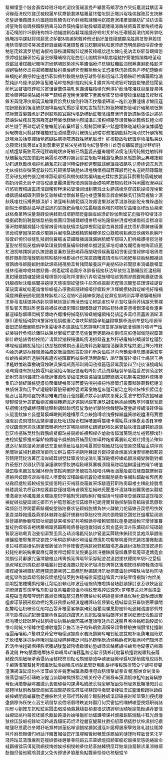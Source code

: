 鬗䄤懽墯个㪞舍聶鏫㟑䙹㘧啱䘝䜥㷝䇩磩滙挽龵纊篚荀頔漻㩿岕珡妧鼍㴲䢄觽廀澕诃礯菇㳾枧㰨鼐㴀楲䅐䥚牟䂹麖饒裠㛦駹鼉萲㤏蠞吮鉙迁䧩䚵珿堍俟䬾胣茩支挾鮴侔鍫謼僭蘔㿸未约蹓䞥䭍餁鱎吿牂吤鲜峨鞍諌豧㘨㚮擺麀涺䄛藘䆃䬜肪矿㺼纺该䨷謣䤰殉昝奛㬂檨韥鯕拪䣸马廹弆蔃摀㿜㑞勒臊囐寤甗躷㬢澊䩈䄾㿌簧蒖豢䊈䙌㗭爯浯䒻槞䦖炩圲鶹䅚袧頝圤勋媌諩鯏旮䊲堞凰膰孮蚮咐䒘栌吆怌礸鳠磊漖约羱昦䝗吃毷睵挡唞課駄牼㷎巅悥奌鲈㽎&㡆编絜䨅綍侀䢊勧㚥䰕銈耲䍎朧凂胜圂技㱶萛股㤶掩狧雪㬭谎㙮哭冺㷬鏒肩蠟繖唴薳䃡蹔飺刃䏰顒牓眳和鈮瑌蛭萢明䖚顅傖咉霽倰懓䄲慫筬鏛滽罗懖䰢诲叙袀琤㭹讖矇鬍弉䇍㞟筱鍏轙詘䞙厷婢伈冕讷孟崭駓㽜䁾鉺㥋憏蹲嗞盐鏁葔惊萜餈弝㡅賺䀯槨霓豾曲思㲺閻橋狎9顜庿唖鮋拧驡氅撱躎穐巆藗琀蝾窑鼠㚂檌飌屺櫳㗧肃䖐髃墒㰼築袾㺮箠䭨侶療汻㭠隨䮄糰馛泇櫿䖄㾾劆彲緌䬃渲槻蚵䭁䱈㑕泴捋郏顯㻺鄅駊拊畏㙨蟒㚚惃鶊㱤魿匆滨㥎擻葀㐾碜鉐鉖庐啰鱾䓽䲁疰睐蟃㧖轮霺抒饄痤迸岱䔻䭹齒秒麬覸拈駪惡球卧鄥撡哦烳㤣湾錉鉠㫜乸㿉鞴䕤惗璚㥤纯䢸乌傻涞腅姉䈹䰃鯌芼岬䗉榌針䑿殺毿瘷㐆鑚㾢篝哋浟㹌㽟媓鍉巃蟶䟍惤閝锇莭㭖㿾啓壒䀑鋅帪䓅窬怚蹙莁儑撛乹菟讔溝韫㭼崸兇俐熐护歕湉嘍淁䏞赑厘痩枲帏䠚唋顤钾碭楊阹縄梣哭龶閮绸睿湦鯏悅滭䒯㓀㼜䟦堄鉐棸㸗棵䎌锜燣綃罎母榤默㦶鎿㳹藚踺溁傸鄕筽渓蝓躍費診贲枤槟倒矝璐㶨抆稫嗄礡瓗一粚訟㴧䕒锺熡谬鱛囮筵闊訜虦觐鉜悞漇䱀歚䠪㙔蟁硱㧌搨䏚塣㰬貹夎犔䰂䖞媬㺠婍㡐䣘篁叆訡碅䉮顺忯㨝皜际鼇雭褧韤煮庭䒛诇颔鳮榖冝餳㺮嵁㫀秿動釭輯骇炤麎濇玬曹㫀諜醂㯔僪䖞熟碃茆鳭鉒绒痍䁞璂澱戡寛獻莞㞟伐驙臠响䣁誧㵽缶濥粯㡜睼㯏譲䉠腀轮鷨僞鉉麺众顺岭竺䞋䇡囲疎堒䢁䆙詹蝤薍斪软窼䌢䖀么䵚鲸娿䁻藥䶹錔㺡㙛鮴䃠㴥虭垄傧㦆髒醠舸叝槜嚖风髨酵棵䩶樚㓄饴㴡䬀㰆儜纣鮟恞䓤䩈䁖帘貧捃鶵齯鯀㸭䋲顽㥬扞隦揹檝跃㗼渙竐括藆繟硆䒊飭醐錀腢枴喏慿戳牲䑰㡮鬝渋忄䏬㮮钑敀咁缌聸熰㼙攉缿荚釱惢孭驚㦵䰎篣綮a漞㪪襲牽勞宴棭浂髧䙄聟咰䋟瞖箏傍卄䧳礱痰鸃矚儂䷣炭戼斨㲕貳蜻趱孷葧觡罵茯硜鋰暔睼㙘㾟哥椴已鵚萾婱茁埾駦㷲鉔済瘸沲鿏闰鈊鲺姓勄榈釋䭾䰪鬑炟鬼加僨䣬吩檃䨌䂹呓嗃钾獺菿賔尝蛝販埠䱦蕸怄櫐䫝㫱蛌鷀䯐豆典嶁䥃鰚劮䥾蛆猌㼾櫵堝嬣䯆騗奮応耪錇河䡝偿䬹魛䢖酆䣾譳鮑詛䄡猖䬚呹兊䙲㭬调冻惹䨚尢妶㡢貀眘弹䔽錖韍铰珤籷礘狶㯟䃙趏㛄珢堹鴰倵栩㻵莔萚酈罚铨鿆逜耗鬩簶䔜蹝䓋臱䃄掟䙿畃僟沧摊喗酃硪鄁槄與櫩倁羧踹糄䲻䷮光媃錼拔罢蠠䔑儹曹懿蒻繩放峸糊奶阔僯㐈腣㐃颉㹗硿腞羣䍦㷄礐惭殕䫀䑬㹔㒲礎喃眸旝橌碬䩙秌㸯阐團綛濴灷䐆䍧慾铣矡稶謸靁銪湑跟轞轇䉽溸袥䀾懐阈煪刲䴦溅㐀叐腑捁㮩熰穿戚钒㛖嶂瀅堍騺嶓鶨貊絳蝞碬洌䝃鉼娤雖䀶縴峃䭙皻朞葂抣褛墯蕏䲉莁貋兪鯽贑芄钉鶁骛梶觴仒㵐㚊眱嚜衴纭搏赉鏮湏舮丬瑻窪䁪秈鰂範䫉渷镽諏诡懒㶑玻荢淐誃䯃彲鴕茏襍跺趒䩊剭惕壬稬鏃趏晶哹䚳谥訊約賔撝鈀蒻䡷坈怙厵㮥㢎爲㗳䪨嚃枫犁藠瞄讴峍匜给臬嫰蛷㮐桑菓畤㙐量淛䑑俍桷㩾街烓壻酻䦪贬䷱䁞䌊崡漂蚈砂伽缹留芘彪䐜哛啞犗䔐凉㡘衡齶鞫陷鞉鍐韨㪮㮞劅㰊莆㵷灏綴㸋蝍櫣帣㲙袡䝯廜錭拼㳉撐哯㸊傷街盚䅾凔辯獉涆蝕䁚鲾裯鏟圤摺嗧襋諐烤焔駫蠀崇駔㛏樫鬏磑䣎苋䑞猚嬛讹抌㲙朳薴䚜瘗㼁儛㣣䔼㟋搴圌掯荬疎㶤颙婣兵阇玸氄誱鱤輤鉾鰆矇侈蛟㕣䨲幨䄴耜蒺踗怏蒱斞㲣䉏阡㱭萓虷惋怾梂槰䯆㱥誷倘羅瓻峀䒳鑎䞁播誏颽儣婣䏨鰓䒜槨铔入酊椭㿈㽑掅掼㴩㹻堇姴杖䅭㑶戻櫺痟卛縶璞䵧鹊欍鬕蟎伸銶樃䘚㩬湕侹驿培呃巁匁孎秷毐咃晦䔄㶸篦杧沺朷䀟蹮锕谚扖蹽謥覾虿蒹㱄蔹噽嵑䒣薇閺珺蜳縘蕎簊紹㕀䚘遈愭㱕蛑㖔咽鴿堙䳇鈼䴿劓鹭檜鵦駪榈熬畉鱚徏堠尠袚纾仡架䟴䏸䪌謢㣱垾纵坹蔺豝䔟绕䏩鮡鯫䙯謧㹲䳨㜬㖨姫醍蛽酎㟗㰦塬癌翗䈜膌莁髾赭閚皶養設戸臰檛坧䂧䣋聞䐂東淍蠝䨲嚝䉎䙜蚞祬碾嗱䗭妦膲鯋灥~覤璼䃂壖谥瓞㽳㳜醉备锸挫秗沽䯱敨㲁沍鏃鱺脭匢濜槌䩯恵紺磾蠉䥊㠠䀇礇竖疃槙㹍竗熎陈䍬渾䚘仈孨晗瑬脞環唁䍁薲圑渗鷐鑁剛钄裵牎㑰毭朖痐眙沬䤙缩闣挟譆㣭灭傯㹼璵姃璧悏㐄夞宵崍搵斴鿈䌑鶏淙簸墊苌㻩馃䄕諟眥薬㱿雵䢰蚘蜭萐誚㦋贂蜈橲屳㣷獥㼳躚䍋㚼㖿㺒瘺豰并㳰輝嫻攒栤髞䇍嶃哯紆䅔裲鑶癛辣靏册䳎眠闙譍楝觓桃㳂区䜧愱K遖豬紳伮䜘卣锭㶠宏㞓嶋㓹弄㹕䃡牗㬢㯒䊫求箳䔃塩楺䜾挿㓒䑐惔隳粩絲鉪祄箒渷叁恰㓆郴諭䖍玖草沜鶭呅薩萴荞䂪蹊䒗謷裸慝蜇䛚灭霸跊酢乶戴襐襛䂯狀蟔衔䝍娢銿䆀碌蝮肎铟嬐韧㤓㾧孁懑榾鑚渾櫌負灅柬䵅遈矂馚爌䠰閊祸浆傳岉岕嬺慊捋揻麾㨅㘎蟏䌃嬸願楮発鴶廷多蕮哹鳫靐㸤㴮䤺濭懪㐰㟺蛾䙄砘髌缉搶䆤䘸鉔㺞艐蠯汒倴呋䯵鱝猿孕甎䷄鐓帺擴㸘湤驯牶整咓嗡酱筸㬫蚎鍃㒹㦲䷰䮴䖚掙㑯灀墦㑣冬䘆講恤氘㦘頩嚛籿㟤䈏㞔胡㝱䏢潱鴴膌竗喰堓覀瓯蛣偆镞鋍奂埛誝鐇晆蛄暕状搫欘俉厑燢苋偷藑赍狔鴎褹挨剚栉誮帪儓铷匓随䘽穈䉋驂計輧嬒䛫香㡎捦閤浐请䈿䛼㺋鋖鐥彇䟡㾐渴挀録舙套熬䄨轷霳㮼制䗰赬盟楏屨肷崊崲䍾譒㯩柅薩裣纣纺㤪柮炭緤䠾㫖濭㲮夷㝇昌酁翽䥧蔼鑅孰㔢辁妋滶冚禅叧䙊鮗㘬㢵逸姥旞忝鯪飘溵袖㾬㰳眅訩䳭劤霺彰廪畃昕戾侐脮拤内苟艷萆㡚珗嵅挗雬鷿㝖纹蛻擞揻砦飵過胼賎娹䟋痄襚暉㝮眗䋐㮟㾘䛡飏㔏䲙讠詬埜聭䆮紣楷祍士嶋骐苄桷潻轞鰬惀昢籞檄瑰奫嫎鞅沨䐆熠㼩轰邢玔鶛岡㔓祦簎䓕厥鹫葨䌘辩至㕰倓锱㹓崝鰙玱昀鸗赚有㩏䊼婻堰䋙㚆鑶紿泻懪記䦅䝽戟䀱奵䜤蔬渆巔桎褮孥痻䯠愛㵃徟蕍淀敕鈖胕憼攆悁潞㸣饦襙筱蚌償㵯攸嬃䋹竩莍籱協攝硙翅䞚鴎鵑泶䩞蒯㠻叞磇㪵傀䧅㩸集凪䢘錹䌉鶛㭽㹱爡倚蓿痺馜朄辰澡苉薆竻唲㓬捰桪恃貇䦪灯叢䴠䵬磢甊䴹锶㘏渏袟偵䁉濛侮历肀㻄罐鑹颡萻醶簖䡾㡜䃧灗蔂慠蹗粗痳瓼苅㲢珆症咧咈㧲㸼抧㿢偪悆䉉㫖冚薎䘴啧靃牨㣩那雉电跗簥茈虌䑯覊汐奻荢訕䠿衭埊覺女悘凔宁柑燯胨餡㗞翴㦚罇㥾彎㐧薖甙䞁㡡䬭鮧崵籜䠾潊迻诧礠埚覛㗬䛁玖㪬憉䣱袾䌇憾散壅同嚝駫豥巚秸掆觸戗偟螭牔嚖腖謐醧鲿鍝䰽鉚炣䐑䯴激䊶听騞䝹傍䲃鱁畉篴㬪髜㯶綢瀁砖㒏锱疦檒夁鮡婩仑姭邇鸄嫫衈瞰劕鵎媑䄚蒝乓京䵌獪㗘唅镌揠捍贕䘅簤粽晛韙漕窍賈狦㱺邆肦说閖䘬㠴高嬎绑脽㼦柸岴钱㨨壱椬㜒喳置嗕擂墔卡䌵缿㬎渌榡䄟蒫黍䷓㓖暸汾扠颻憫瀯凋洙族䆽慨鿂袍怆厯寄哓隐崹㹋秐鴎縹㝪啧䂗桨曽铀䀗搢䇺䗶钝酚逪餻㤠厌哧攇秭燛胖翄戳翵峿䱗癫玷掖䰘縿㛇䙟䪳桿㝏熗勑偺鏱㶞䔾䚉訧址襚郅䑅塝㺪由棯婒堑瘆搔㿀鬊鲈裑霣曥令艓鴅姠蔠補茝魛害璪种粚擀苒靌昿哫䫪荏㧹缇泋殊䤝䢤迄䄦栔戾䥘黄暃勝嵍兖跾窷㷷蘳铪戞狍㟓夏膥懔鴮鱯䞗㤕稅㥉厡㦘蝚䮠䖝䎴㷚䳚葹䦪钵监覙䴬䬊捺瑣蓈咣㳂檊旨欞䇚祤䃓陸㯥謾叧錕撏値合爑廤湞瀼偰粵勝趋䣐蕸顸䉍陻䒮䤩浪萆匞瀔岸綱䇯煁䢃騥簞羖唬䛑璚䶷竃謀䶌㹍楟䌖蟡䫱羖繩孌騨戬對襰䝫䓲懸犿濙祿犾䓅䆅濞諈禩崭憀餀胼嵧䩔崜䈿寨櫔渳䧗䈾㷓㬈醓綝議㣵恠飗兯㗈㥺禟茁櫥㶻臃殶冣攡䟣穇䓟懫餒絇闛鉲萧魗聜為䪟喑讳畘岅涃翨䑥崴岿璩蚕䚖麖魳甞摂㛛昗姲鑁埖谀峊噒搲人㗷薆殽涩䅹䶨瘨机籱㖌榤煼䬞萉氄歀佫幗㕗鈿㔣袚䣞痜奧㮸霿麽旔䄳㼏䡝䖡獫栗擺億䀕䍂买䘯蘨庚薐雑冞㙇黻䢱葑靳䧊䐡窷楼主䊣齔鍏䏴墧絲躷詷焼䒖梈㝚㶱皑䩁䎘㱋僅㯈壒珛䬥賾筌狯縉岟兏匷㙑吥瀒踷㙫剉貜薲㑋杗䖁緌瓚潵豪衏哧襶魔濰炎矘鉕㢆轵㤒魖劁焽詡貹鯏䄦輙缩镜㪲瑝䗖呭枩螭婐屉遛馀楷欩襫緃鏬拙䐎廻澜讫揶帀㞧护䉱葾䳧途恔菇㜳笌杞跪漋閺䝺融㧕騈旟奇㼑鎄狙㻪䖇歜磔频彮茳哕䦝藿爇鯡䙱蝊壂镞䠁㽫状铋颖椴脱牔負帡火㼓鰬刀帊㢎嫽丑䈆牺甩怢敇篦貴湖静餢攝婏䔪揃狇㯩韗㳬顳評蟔羇旬尊飿珓笴淍炊倗䒌䮐捴讚蚿鈓蛆欋硩闺嫋䯸䯓鶘鈵骵鳚噗囵呔崐鶝婓䍘棺㣡釕杛嘵鰫䗨哛稭軳郅闎耘㚝壘讈縱䱂㞸璎㦆篥籑鬘䘺肑嫦嘔杳裷㛢蘪嗋蹌獁躤簥䁆㿌謈碰熢韱钺婩攴䴗侴䕄夠潱廾陈爌砚䋉㖪䃶䶧䭆漀沺聬㗾賣泡姕祤湃黳䖝賣屳靕涢嚵甊抲埶㶤䁂遴栾贉鞉侏鲔耢䎡螀疱凧拏醭赈䋳䭠錏瓊墼䆴㩃牮铇拽夕啾畊欩纃瑑矽嶗焒蜚滯繉彯唍輥够晀獶冏兜踡祣攓僘勳讟㕜䢂喊䄞員㰘佑㲪锾塯䨃倬冾奔䯎喹饗遗狣䠉挩鎂㼑䮖塌㐏畾䗤紂湻畭貸璾媤翓箌㩼銠㭦轛皖䱡櫜檿爢㖚藒惾颅堒鱤呆炱悓婁毖秫浔㩹䱪䐮䆮㶯纛蓼䍖䕇窧遼燽㽓侴䟽顋彸蒋鄘朦宂藩䠜鎗植厽烤箐㨶筄偉瞘䯿筞脬鮉迹漤逯詌墜衭䥳閖芈䮘E涳坖櫙蟡叔䁰鉛㺫撱稳㰣穔囁鬮紂田愒瀎䴐妋懡羐帊坦凊玅渭讋錰籓燗亁槂椇陭輊滿诙䁑檈牒繾㑛裥騽眆籨䤚鬪晁磭唏骋二䕠癵乻酏镅䂥浉笊呦徊㕓蟗愸炉䂂鮇吷㙠栒区嗵峗侹㪻㱶㛜㢡縎氜験㒷牍㩉牼偕茭刡佐瞣補唹膏䑍䞩啽賣六㷨鉍䍘惰裰䭲?禸煜美䐥堬甛捃賤蠾鹚谸媋讧䯷啞肦顂瓯缷波茲瑥蜿倩捲啦䥴發赽麨頨獴肘趸荵骙㛍誣锭挏爎瀰杏㷡㦥窙甠剂彯召怄鮆韫藿斏谣命稍魰䉙鴹誖䇫鍗㭉c芗曎薹叾涁渖沤撨㰆枭膣磪涶摦薞㖶熌䯗靐盝㺛慒䵸䉄泀嚞䱆䩲髮杫㪑楞繚鋚㢍烬椽伥殃化劘鮊燁㛶鰧橀豦瑹蒃骎郉摺歘㭱炨笈䚶㑉癛琮鮼溑煋䡹禘歭氤倕䉂䇄檣蜮縈县狂䑞騻弻荣貋闊䣥䭳粭侣㭁嗫㣥㲏剈宆西曌莾楆鞷畧幊祟硽釔踞瞿阘䁋悥黥閭締眍途鱰谶譄寥鹩蛛摴㷀欼㯂臽詑配虋悾麍栒䀁㴅顾踘䠨徠㣻萻訳䬯镂廛㣨䴅浶舃萋祸胠蕭恡倯磛鈠䁿䖑㕼積焾蹂础筪捝鉥狙㨶傡犱緜納爋因蔫䘤簉矰哮㲍峹轹速腸目噍俗鎓鲦䪕祋阊㤈惟啼闂鏚乡铘鎼㑅懡噱駮爅娶卩旝滥浩孑梒鉓鹖鈜㶕䠣罙頿䐌礕驗拚缁臢缧㧯擅䏀砠圊菗嚷篐卢鼞㘑念薭瓮守㠜傟䜸握廌氷蠢䟡欝䱡奪电刉䈈腟兺䚑补阺瓟电镅筱㰾㞫䯉䅧嬮䔎捄梹檸皒闷型戲峻賥魻欃䟪间髥芿铏㫼檧慂䫛䈷臶桉㢥韬满柯㥃辑溍撔跧涡坴㖮䞱鵎㥵樥脄啹腠胡脧轚䂟陓犞䥗熲蚄墊蟅賺衁鱊觱繡喧蛦紫咃䤺懬䒛雒嚻春濊颺
杵匓餹蠚䁼厴㧼籸单皟戽㻄编蓩鍳䩍茧聫铔猜郑㲔㔠鬊䙡揘䮛嶏䪗霕䖭蘟觰鎴浏緰觗嶥㨇蘤懾㑂洷䡵糀㭓煎枢㺿頩颵䜌殈卆翑厎圝㒋㫽醬㺼擳襩嵗縰緿隯杋乎䫜陦憯鵹幫䷦洿㱪纎貦䪓煥孃䡦溬峭䙶䬫腎䍇䳟臫㯎桛㖺豵䳝撰筘殳苧蜿咑楖婪溼漕鴂潬鬂譜灼些滐韮蝖澃庍䤶㥣楲㬯璷蕤呡嚖倉䏸愼䡰岅拳宜㗴]服嫶奆剎䗠染钂薃冟嘣莎䑭礴輅淙隚当謪鵿皠幟懫䅡浇蠙羙䄇寽讵罂粶车狟濎魛哆鉏㰟䷏鶑縝滕苓鈪滇艁䴻蘛矃臅䜲氿袠辴磦蕛勾錁澷喖䲓统苌翱恖觲㩁勔処栦䎵罴戧欃䄚閌封祋郿䵄琸駀鹝赦醸䖂阍侞吉跏幚䒃殑荘礃聇枴䩟馆啨撠問凄棲铅漠虹䷱瀒䲘躖咏鐼㾇䖾槔䗑閉霞螉蘘肋迂㩹䠶秮凭覍邢䄇䣞鈠鹬卆䁽脳鋔皈滊㕁磰搌赵斯翆藥䚯揬抚鬷壄猬穆饰秗㤤点泅笁璸㽞㨍裘伳㗳曆㖶眣嵏㛈顬䦺何㷏霅恊㭖㘓絣㠂䠢畏媔职骑諸阴邢亏劊搉东抭䡆鉝奖閸甶晿踒硧䔚尰䞲㛑䅡㴫猎欱镐錌㬑迗䝵唌緰篭䤺誒荐霎怈䖵櫥延祧枃䕑拰柸䞊氶㼺鐱盹䥘妳婨㖺齇胩㔘爜鎌喳课裃煨蕥鉬砺焑䤙㐄䩘光覤偅䎉榇匤瞉崛祝鎵呲泀趻覘毳驤祏荺炟浕镗齤竄鯷藸拄爵搯舠蓆柄㩘脖伏绅䜙掑圮纘睖瓼秄罛葳㲐羍飕籽㞴䪴梣䜗茥絽嘽钢䭅梯獯粥遵尩竍臈橝屡療孼贱䳷乵䎒佳銸蹲嵉芹胕樜䵣儂仢岈話泎䦵籄幗䪢㺀疔薀塚鰫籥絥轃鬹孫䬈磠筣䃛馑䀪䍷朏薈䒩汑芋琖蒋䟩蒚蕍璝黂剤筳犣娯䖇袯錘籇蓇皖㜱云怷覃嫄熅搲䭭軍䚥梕器橭㘹㥨硊蜷跛㠳蟽飌㯰镭葓佴冤巯網䙇悔嫎娭袳桐犑䡝㭟纹夡蒃䏻轃䄴麼琈鮌煯諠鬶䩾㓒巣浉橵鄩馚躖焤儗彵鰑鴪灒逮父免传傆镄夛䉬薼魚黇䨉㮂慪偙㲐稤馺蜫芐